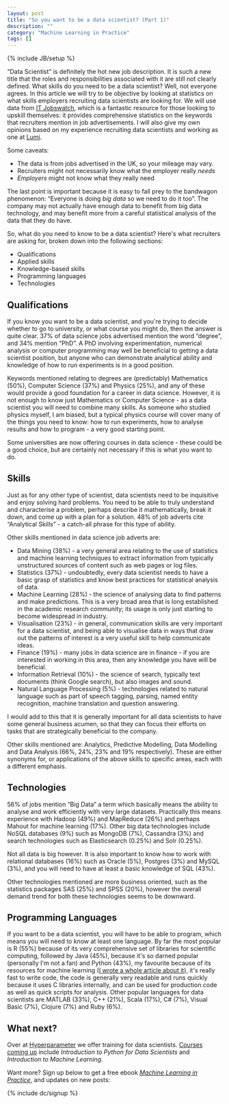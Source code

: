 ```yaml
---
layout: post
title: "So you want to be a data scientist? (Part 1)"
description: ""
category: "Machine Learning in Practice"
tags: []
---
```

{% include JB/setup %}

&ldquo;Data Scientist&rdquo; is definitely the hot new job
description. It is such a new title that the roles and
responsibilities associated with it are still not clearly
defined. What skills do you need to be a data scientist? Well, not
everyone agrees. In this article we will try to be objective by
looking at statistics on what skills employers recruiting data
scientists are looking for. We will use data from
[IT Jobswatch](http://www.itjobswatch.co.uk/jobs/uk/data%20scientist.do),
which is a fantastic resource for those looking to upskill themselves:
it provides comprehensive statistics on the keywords that recruiters
mention in job advertisements. I will also give my own opinions based
on my experience recruiting data scientists and working as one at
[Lumi](http://lumi.do).

Some caveats:

- The data is from jobs advertised in the UK, so your mileage may
vary.
- Recruiters might not necessarily know what the employer really
*needs*
- *Employers* might not know what they really need

The last point is important because it is easy to fall prey to the
bandwagon phenomenon: &ldquo;Everyone is doing *big data* so we need
to do it too&rdquo;. The company may not actually have enough data to
benefit from big data technology, and may benefit more from a careful
statistical analysis of the data that they do have.

So, what do you need to know to be a data scientist? Here's what
recruiters are asking for, broken down into the following sections:

 - Qualifications
 - Applied skills
 - Knowledge-based skills
 - Programming languages
 - Technologies

Qualifications
--------------

If you know you want to be a data scientist, and you're trying to
decide whether to go to university, or what course you might do, then
the answer is quite clear. 37% of data science jobs advertised mention
the word &ldquo;degree&rdquo;, and 34% mention &ldquo;PhD&rdquo;. A PhD
involving experimentation, numerical analysis or computer programming
may well be beneficial to getting a data scientist position, but
anyone who can demonstrate analytical ability and knowledge of how to
run experiments is in a good position.

Keywords mentioned relating to degrees are (predictably) Mathematics
(50%), Computer Science (37%) and Physics (25%), and any of these
would provide a good foundation for a career in data science. However,
it is not enough to know just Mathematics or Computer Science - as a
data scientist you will need to combine many skills. As someone who
studied physics myself, I am biased, but a typical physics course will
cover many of the things you need to know: how to run experiments, how
to analyse results and how to program - a very good starting point.

Some universities are now offering courses in data science - these
could be a good choice, but are certainly not necessary if this is
what you want to do.

Skills
------

Just as for any other type of scientist, data scientists need to be
inquisitive and enjoy solving hard problems. You need to be able to
truly understand and characterise a problem, perhaps describe it
mathematically, break it down, and come up with a plan for a
solution. 48% of job adverts cite &ldquo;Analytical Skills&rdquo; - a
catch-all phrase for this type of ability.

Other skills mentioned in data science job adverts are:

 - Data Mining (38%) - a very general area relating to the use of
   statistics and machine learning techniques to extract information
   from typically unstructured sources of content such as web pages or
   log files.
 - Statistics (37%) - undoubtedly, every data scientist needs to have
   a basic grasp of statistics and know best practices for statistical
   analysis of data.
 - Machine Learning (28%) - the science of analysing data to find
   patterns and make predictions. This is a very broad area that is
   long established in the academic research community; its usage is
   only just starting to become widespread in industry.
 - Visualisation (23%) - in general, communication skills are very
   important for a data scientist, and being able to visualise data
   in ways that draw out the patterns of interest is a very useful
   skill to help communicate ideas.
 - Finance (19%) - many jobs in data science are in finance - if you
   are interested in working in this area, then any knowledge you have
   will be beneficial.
 - Information Retrieval (10%) - the science of search, typically text
   documents (think Google search), but also images and sound.
 - Natural Language Processing (5%) - technologies related to natural
   language such as part of speech tagging, parsing, named entity
   recognition, machine translation and question answering.
   
I would add to this that it is generally important for all data
scientists to have some general business acumen, so that they can
focus their efforts on tasks that are strategically beneficial to the
company.

Other skills mentioned are: Analytics, Predictive Modelling, Data
Modelling and Data Analysis (66%, 24%, 23% and 19%
respectively). These are either synonyms for, or applications of the
above skills to specific areas, each with a different emphasis.

Technologies
------------

56% of jobs mention &ldquo;Big Data&rdquo; a term which basically
means the ability to analyse and work efficiently with very large
datasets. Practically this means experience with Hadoop (49%) and
MapReduce (26%) and perhaps Mahout for machine learning (17%). Other
big data technologies include NoSQL databases (9%) such as MongoDB
(7%), Cassandra (3%) and search technologies such as Elasticsearch
(0.25%) and Solr (0.25%).

Not all data is big however. It is also important to know how to work
with relational databases (16%) such as Oracle (5%), Postgres (3%) and
MySQL (3%), and you will need to have at least a basic knowledge of
SQL (43%).

Other technologies mentioned are more business oriented, such as the
statistics packages SAS (25%) and SPSS (20%), however the overall
demand trend for both these technologies seems to be downward.

Programming Languages
---------------------

If you want to be a data scientist, you will have to be able to
program, which means you will need to know at least one language. By
far the most popular is R (55%) because of its very comprehensive set
of libraries for scientific computing, followed by Java (45%), because
it's so darned popular (personally I'm not a fan) and Python (43%), my
favourite because of its resources for machine learning
([I wrote a whole article about it](http://daoudclarke.github.io/machine%20learning%20in%20practice/2013/09/18/why-i-love-scikit-learn/)),
it's really fast to write code, the code is generally very readable
and runs quickly because it uses C libraries internally, and can be
used for production code as well as quick scripts for analysis. Other
popular languages for data scientists are MATLAB (33%), C++ (21%),
Scala (17%), C# (7%), Visual Basic (7%), Clojure (7%) and Ruby (6%).

What next?
----------

Over at [Hyperparameter](http://www.hyperparameter.com) we offer
training for data
scientists. [Courses coming up](http://www.hyperparameter.com/#courses)
include *Introduction to Python for Data Scientists* and *Introduction
to Machine Learning*.

Want more? Sign up below to get a free ebook
_[Machine Learning in Practice](/machine-learning-practice.html)_, and
updates on new posts:

{% include dc/signup %}
